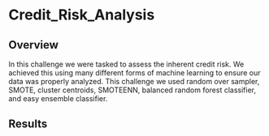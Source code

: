 # Credit_Risk_Analysis
## Overview 
In this challenge we were tasked to assess the inherent credit risk. We achieved this using many different forms of machine learning to ensure our data was properly analyzed. This challenge we used random over sampler, SMOTE, cluster centroids, SMOTEENN, balanced random forest classifier, and easy ensemble classifier.

## Results
